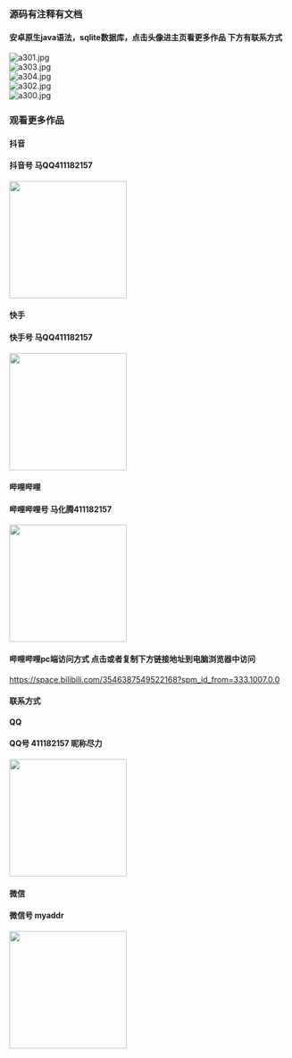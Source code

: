 ### 源码有注释有文档

#### 安卓原生java语法，sqlite数据库，点击头像进主页看更多作品 下方有联系方式
 <img src='https://img.alicdn.com/imgextra/i1/1658540494/O1CN01EDUUFR1FWIaDZNRar_!!1658540494.jpg' alt='a301.jpg' /></br> 
 <img src='https://img.alicdn.com/imgextra/i2/1658540494/O1CN019r8LGQ1FWIaFYRHcc_!!1658540494.jpg' alt='a303.jpg' /></br> 
 <img src='https://img.alicdn.com/imgextra/i1/1658540494/O1CN01zkyACW1FWIaDZNAxk_!!1658540494.jpg' alt='a304.jpg' /></br> 
 <img src='https://img.alicdn.com/imgextra/i2/1658540494/O1CN01LiA2UD1FWIaFYQXsI_!!1658540494.jpg' alt='a302.jpg' /></br> 
 <img src='https://img.alicdn.com/imgextra/i2/1658540494/O1CN01MJbwGr1FWIaBmUbSM_!!1658540494.jpg' alt='a300.jpg' /></br>
### 观看更多作品

#### 抖音
#### 抖音号  马QQ411182157
<img src="https://gitee.com/QQ411182157/mingpian/raw/master/douyin.png" width="210px">

#### 快手
#### 快手号  马QQ411182157

<img src="https://gitee.com/QQ411182157/mingpian/raw/master/kuaishou.jpg" width="210px">

#### 哔哩哔哩
#### 哔哩哔哩号  马化腾411182157

<img src="https://gitee.com/QQ411182157/mingpian/raw/master/bili.png" width="210px">

#### 哔哩哔哩pc端访问方式 点击或者复制下方链接地址到电脑浏览器中访问

https://space.bilibili.com/3546387549522168?spm_id_from=333.1007.0.0


#### 联系方式
#### QQ
#### QQ号 411182157 昵称尽力

<img src="https://gitee.com/QQ411182157/mingpian/raw/master/qq.jpg" width="210px">

#### 微信
#### 微信号 myaddr

<img src="https://gitee.com/QQ411182157/mingpian/raw/master/weixin.png" width="210px">

